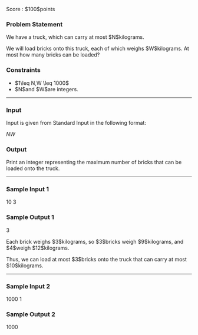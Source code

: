 
<div>

<span>

<span>

<p>
Score : $100$points
</p>

<div>

<section>

### **Problem Statement**

<p>
We have a truck, which can carry at most $N$kilograms.
</p>

<p>
We will load bricks onto this truck, each of which weighs $W$kilograms. At most how many bricks can be loaded?
</p>

</section>

</div>

<div>

<section>

### **Constraints**

<ul>

<li>
$1\leq N,W \leq 1000$
</li>

<li>
$N$and $W$are integers.
</li>

</ul>

</section>

</div>

---

<div>

<div>

<section>

### **Input**

<p>
Input is given from Standard Input in the following format:
</p>

<div>

$N$$W$
</div>

</section>

</div>

<div>

<section>

### **Output**

<p>
Print an integer representing the maximum number of bricks that can be loaded onto the truck.
</p>

</section>

</div>

</div>

---

<div>

<section>

### **Sample Input 1**

<div>

10 3

</div>

</section>

</div>

<div>

<section>

### **Sample Output 1**

<div>

3

</div>

<p>
Each brick weighs $3$kilograms, so $3$bricks weigh $9$kilograms, and $4$weigh $12$kilograms.
</p>

<p>
Thus, we can load at most $3$bricks onto the truck that can carry at most $10$kilograms.
</p>

</section>

</div>

---

<div>

<section>

### **Sample Input 2**

<div>

1000 1

</div>

</section>

</div>

<div>

<section>

### **Sample Output 2**

<div>

1000

</div>

</section>

</div>

</span>

</span>

</div>
